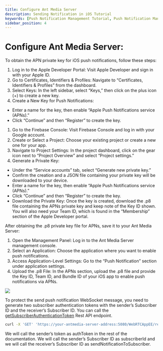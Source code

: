```yaml
---
title: Configure Ant Media Server 
description: Sending Notification in iOS Tutorial
keywords: [Push Notification Management Tutorial, Push Notification Management, Ant Media Server Documentation, Ant Media Server Tutorials]
sidebar_position: 4
---
```


# Configure Ant Media Server:

To obtain the APN private key for iOS push notifications, follow these steps:

1. Log in to the Apple Developer Portal: Visit Apple Developer and sign in with your Apple ID.
2. Go to Certificates, Identifiers & Profiles: Navigate to “Certificates, Identifiers & Profiles” from the dashboard.
3. Select Keys: In the left sidebar, select “Keys,” then click on the plus icon (+) to create a new key.
4. Create a New Key for Push Notifications:
  - Enter a name for the key, then enable “Apple Push Notifications service (APNs).”
  - Click “Continue” and then “Register” to create the key.

1. Go to the Firebase Console: Visit Firebase Console and log in with your Google account.
2. Create or Select a Project: Choose your existing project or create a new one for your app.
3. Navigate to Project Settings: In the project dashboard, click on the gear icon next to “Project Overview” and select “Project settings.”
4. Generate a Private Key:
  - Under the “Service accounts” tab, select “Generate new private key.”
  - Confirm the creation and a JSON file containing your private key will be downloaded to your device.
  - Enter a name for the key, then enable “Apple Push Notifications service (APNs).”
  - Click “Continue” and then “Register” to create the key.
  - Download the Private Key: Once the key is created, download the .p8 file containing the APNs private key and keep note of the Key ID shown. You will also need your Team ID, which is found in the “Membership” section of the Apple Developer portal.

After obtaining the .p8 private key file for APNs, save it to your Ant Media Server:

1. Open the Management Panel: Log in to the Ant Media Server management console.
2. Select an Application: Choose the application where you want to enable push notifications.
3. Access Application-Level Settings: Go to the “Push Notification” section under application settings.
4. Upload the .p8 File: In the APNs section, upload the .p8 file and provide the Key ID, Team ID, and Bundle ID of your iOS app to enable push notifications via APNs.

![](@site/static/img/push-notification-settings.jpg)

To protect the send push notification WebSocket message, you need to generate two subscriber authentication tokens with the sender’s Subscriber ID and the receiver’s Subscriber ID. You can call the [getSubscriberAuthenticationToken](https://antmedia.io/rest/#/default/getSubscriberAuthenticationToken) Rest API endpoint. 

```bash
curl -X 'GET' 'https://your-antmedia-server-address:5080/WebRTCAppEE/rest/v2/push-notification/subscriber-auth-token?subscriberId=<your-subscriber-id>'
```

We will call the sender’s token as authToken in the rest of the documentation. We will call the sender’s Subscriber ID as subscriberId and we will call the receiver’s Subscriber ID as sendNotificationToSubscriber.
